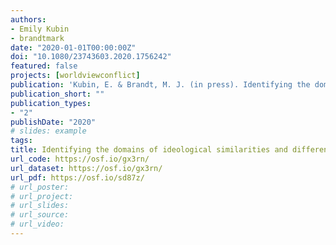 ```yaml
---
authors:
- Emily Kubin
- brandtmark
date: "2020-01-01T00:00:00Z"
doi: "10.1080/23743603.2020.1756242"
featured: false
projects: [worldviewconflict]
publication: 'Kubin, E. & Brandt, M. J. (in press). Identifying the domains of ideological similarities and differences in attitudes. *Comprehensive Results in Social Psychology*.'
publication_short: ""
publication_types:
- "2"
publishDate: "2020"
# slides: example
tags:
title: Identifying the domains of ideological similarities and differences in attitudes
url_code: https://osf.io/gx3rn/
url_dataset: https://osf.io/gx3rn/
url_pdf: https://osf.io/sd87z/
# url_poster:
# url_project:
# url_slides:
# url_source:
# url_video:
---
```

